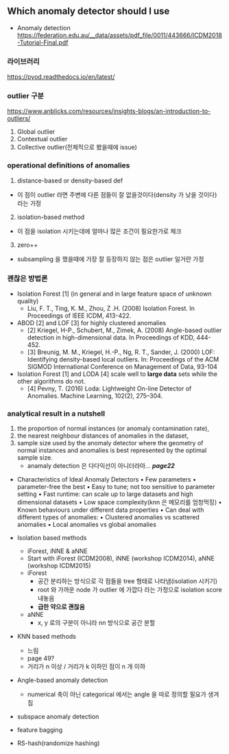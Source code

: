 ## Which anomaly detector should I use
- Anomaly detection
https://federation.edu.au/__data/assets/pdf_file/0011/443666/ICDM2018-Tutorial-Final.pdf

### 라이브러리
https://pyod.readthedocs.io/en/latest/

### outlier 구분
https://www.anblicks.com/resources/insights-blogs/an-introduction-to-outliers/
1. Global outlier
2. Contextual outlier
3. Collective outlier(전체적으로 봤을때에 issue)

### operational definitions of anomalies
1. distance-based or density-based def
- 이 점이 outlier 라면 주변에 다른 점들이 잘 없을것이다(density 가 낮을 것이다) 라는 가정
2. isolation-based method
- 이 점을 isolation 시키는데에 얼마나 많은 조건이 필요한가로 체크
3. zero++
- subsampling 을 했을때에 가장 잘 등장하지 않는 점은 outlier 일거란 가정

### 괜찮은 방법론
- Isolation Forest [1] (in general and in large feature space of unknown
quality) 
	- Liu, F. T., Ting, K. M., Zhou, Z .H. (2008) Isolation Forest. In Proceedings of IEEE ICDM, 413-422. 
- ABOD [2] and LOF [3] for highly clustered anomalies
	- [2] Kriegel, H-P., Schubert, M., Zimek, A. (2008) Angle-based outlier detection in high-dimensional data. In
Proceedings of KDD, 444-452.
	- [3] Breunig, M. M., Kriegel, H.-P., Ng, R. T., Sander, J. (2000) LOF: Identifying density-based local outliers. In: Proceedings of the ACM SIGMOD International Conference on Management of Data, 93-104 
- Isolation Forest [1] and LODA [4] scale well to **large data** sets while the other algorithms do not.
	- [4] Pevny, T. (2016) Loda: Lightweight On-line Detector of Anomalies. Machine Learning, 102(2), 275–304. 

### analytical result in a nutshell
1. the proportion of normal instances (or anomaly
contamination rate),
2. the nearest neighbour distances of anomalies in
the dataset,
3. sample size used by the anomaly detector where
the geometry of normal instances and anomalies
is best represented by the optimal sample size.
	- anamaly detection 은 다다익선이 아니더라아...
***page22***

* Characteristics of Ideal Anomaly Detectors
	• Few parameters
	• parameter-free the best
	• Easy to tune; not too sensitive to parameter setting
	• Fast runtime: can scale up to large datasets and high dimensional datasets
	• Low space complexity(knn 은 메모리를 엄청먹징)
	• Known behaviours under different data properties
	• Can deal with different types of anomalies:
	• Clustered anomalies vs scattered anomalies
	• Local anomalies vs global anomalies

* Isolation based methods
	* iForest, iNNE & aNNE
	* Start with iForest (ICDM2008), iNNE (workshop ICDM2014), aNNE (workshop ICDM2015)
	* iForest
		* 공간 분리하는 방식으로 각 점들을 tree 형태로 나타냄(isolation 시키기)
		* root 와 가까운 node 가 outlier 에 가깝다 라는 가정으로 isolation score 내놓음
		* **급한 약으로 괜찮음**
	* aNNE
		* x, y 로의 구분이 아니라 nn 방식으로 공간 분할

* KNN based methods
	* 느림
	* page 49?
	* 거리가 n 이상 / 거리가 k 이하인 점이 n 개 이하

* Angle-based anomaly detection
	* numerical 축이 아닌 categorical 에서는 angle 을 따로 정의할 필요가 생겨짐



* subspace anomaly detection


* feature bagging

* RS-hash(randomize hashing)







































